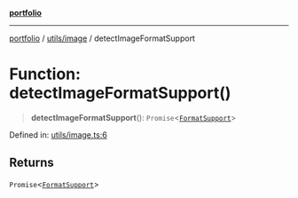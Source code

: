 [**portfolio**](../../../README.md)

***

[portfolio](../../../modules.md) / [utils/image](../README.md) / detectImageFormatSupport

# Function: detectImageFormatSupport()

> **detectImageFormatSupport**(): `Promise`\<[`FormatSupport`](../interfaces/FormatSupport.md)\>

Defined in: [utils/image.ts:6](https://github.com/tnorlund/Portfolio/blob/deafa68348b210b65eb186401c70dc9cd305dd93/portfolio/utils/image.ts#L6)

## Returns

`Promise`\<[`FormatSupport`](../interfaces/FormatSupport.md)\>
